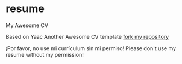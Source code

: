 # resume
My Awesome CV

Based on Yaac Another Awesome CV template [fork my repository](https://github.com/darwiin/yaac-another-awesome-cv) 

 ¡Por favor, no use mi currículum sin mi permiso!
Please don't use my resume without my permission! 
